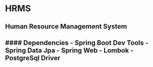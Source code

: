 # HRMS
<h2>Human Resource Management System<h2/>
#### Dependencies
- Spring Boot Dev Tools
- Spring Data Jpa
- Spring Web
- Lombok
- PostgreSql Driver
  
